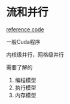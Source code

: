 # 流和并行

[reference code](https://face2ai.com/CUDA-F-6-0-%E6%B5%81%E5%92%8C%E5%B9%B6%E5%8F%91/)

一般Cuda程序

内核级并行，网格级并行

需要了解的

1. 编程模型
2. 执行模型
3. 内存模型
